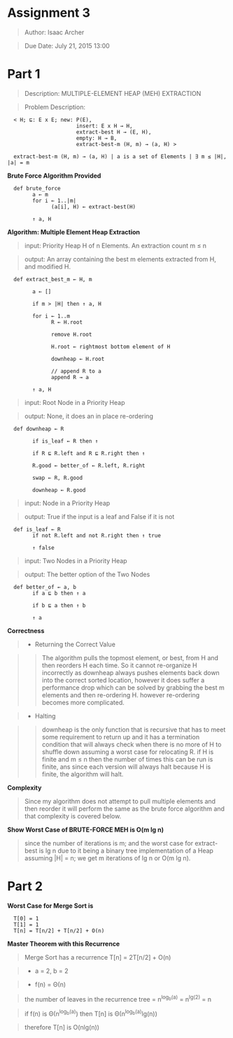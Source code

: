 # **Assignment 3**

> Author: Isaac Archer

> Due Date: July 21, 2015 13:00

# **Part 1**

> Description: MULTIPLE-ELEMENT HEAP (MEH) EXTRACTION

> Problem Description:

      < H; ⊑: E x E; new: P(E),
                          insert: E x H → H,
                          extract-best H → (E, H),
                          empty: H → B,
                          extract-best-m (H, m) → (a, H) >

      extract-best-m (H, m) → (a, H) | a is a set of Elements | ∃ m ≤ |H|, |a| = m

**Brute Force Algorithm Provided**

      def brute_force
            a ← m
            for i ← 1..|m|
                  (a[i], H) ← extract-best(H)

            ↑ a, H

**Algorithm: Multiple Element Heap Extraction**

> input: Priority Heap H of n Elements. An extraction count m ≤ n

> output: An array containing the best m elements extracted from H, and modified H.

      def extract_best_m ← H, m

            a ← []

            if m > |H| then ↑ a, H

            for i ← 1..m
                  R ← H.root

                  remove H.root

                  H.root ← rightmost bottom element of H

                  downheap ← H.root

                  // append R to a
                  append R → a

            ↑ a, H

> input: Root Node in a Priority Heap

> output: None, it does an in place re-ordering

      def downheap ← R

            if is_leaf ← R then ↑

            if R ⊑ R.left and R ⊑ R.right then ↑

            R.good ← better_of ← R.left, R.right

            swap ← R, R.good

            downheap ← R.good

> input: Node in a Priority Heap

> output: True if the input is a leaf and False if it is not

      def is_leaf ← R
            if not R.left and not R.right then ↑ true

            ↑ false

> input: Two Nodes in a Priority Heap

> output: The better option of the Two Nodes

      def better_of ← a, b
            if a ⊑ b then ↑ a

            if b ⊑ a then ↑ b

            ↑ a

**Correctness**

>- Returning the Correct Value

>> The algorithm pulls the topmost element, or best, from H and then reorders H each time. So it cannot re-organize H incorrectly as downheap always pushes elements back down into the correct sorted location, however it does suffer a performance drop which can be solved by grabbing the best m elements and then re-ordering H. however re-ordering becomes more complicated.

>- Halting

>> downheap is the only function that is recursive that has to meet some requirement to return up and it has a termination condition that will always check when there is no more of H to shuffle down assuming a worst case for relocating R. if H is finite and m ≤ n then the number of times this can be run is finite, ans since each version will always halt because H is finite, the algorithm will halt.

**Complexity**

> Since my algorithm does not attempt to pull multiple elements and then reorder it will perform the same as the brute force algorithm and that complexity is covered below.

**Show Worst Case of BRUTE-FORCE MEH is O(m lg n)**

> since the number of iterations is m; and the worst case for extract-best is lg n due to it being a binary tree implementation of a Heap assuming |H| = n; we get m iterations of lg n or O(m lg n).

# **Part 2**

**Worst Case for Merge Sort is**

      T[0] = 1
      T[1] = 1
      T[n] = T[n/2] + T[n/2] + O(n)

**Master Theorem with this Recurrence**

> Merge Sort has a recurrence T[n] = 2T[n/2] + O(n)

>- a = 2, b = 2

>- f(n) =  Θ(n)

> the number of leaves in the recurrence tree = n<sup>log<sub>b</sub>(a)</sup> = n<sup>lg(2)</sup> = n

> if f(n) is Θ(n<sup>log<sub>b</sub>(a)</sup>) then T[n] is Θ(n<sup>log<sub>b</sub>(a)</sup>lg(n))

> therefore T[n] is O(nlg(n))
